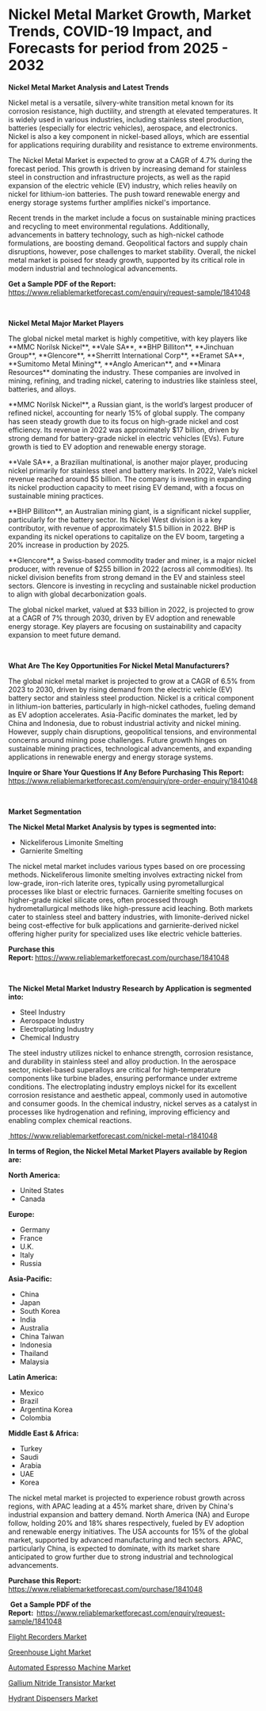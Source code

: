 <p><h1>Nickel Metal Market Growth, Market Trends, COVID-19 Impact, and Forecasts for period from 2025 - 2032</h1></p><p><strong>Nickel Metal Market Analysis and Latest Trends</strong></p>
<p><p>Nickel metal is a versatile, silvery-white transition metal known for its corrosion resistance, high ductility, and strength at elevated temperatures. It is widely used in various industries, including stainless steel production, batteries (especially for electric vehicles), aerospace, and electronics. Nickel is also a key component in nickel-based alloys, which are essential for applications requiring durability and resistance to extreme environments.</p><p>The Nickel Metal Market is expected to grow at a CAGR of 4.7% during the forecast period. This growth is driven by increasing demand for stainless steel in construction and infrastructure projects, as well as the rapid expansion of the electric vehicle (EV) industry, which relies heavily on nickel for lithium-ion batteries. The push toward renewable energy and energy storage systems further amplifies nickel's importance.</p><p>Recent trends in the market include a focus on sustainable mining practices and recycling to meet environmental regulations. Additionally, advancements in battery technology, such as high-nickel cathode formulations, are boosting demand. Geopolitical factors and supply chain disruptions, however, pose challenges to market stability. Overall, the nickel metal market is poised for steady growth, supported by its critical role in modern industrial and technological advancements.</p></p>
<p><strong>Get a Sample PDF of the Report:&nbsp;</strong> <a href="https://www.reliablemarketforecast.com/enquiry/request-sample/1841048?utm_campaign=2247&utm_medium=2&utm_source=Github&utm_content=ia&utm_term=30012025&utm_id=nickel-metal">https://www.reliablemarketforecast.com/enquiry/request-sample/1841048</a></p>
<p>&nbsp;</p>
<p><strong>Nickel Metal Major Market Players</strong></p>
<p><p>The global nickel metal market is highly competitive, with key players like **MMC Norilsk Nickel**, **Vale SA**, **BHP Billiton**, **Jinchuan Group**, **Glencore**, **Sherritt International Corp**, **Eramet SA**, **Sumitomo Metal Mining**, **Anglo American**, and **Minara Resources** dominating the industry. These companies are involved in mining, refining, and trading nickel, catering to industries like stainless steel, batteries, and alloys.</p><p>**MMC Norilsk Nickel**, a Russian giant, is the world’s largest producer of refined nickel, accounting for nearly 15% of global supply. The company has seen steady growth due to its focus on high-grade nickel and cost efficiency. Its revenue in 2022 was approximately $17 billion, driven by strong demand for battery-grade nickel in electric vehicles (EVs). Future growth is tied to EV adoption and renewable energy storage.</p><p>**Vale SA**, a Brazilian multinational, is another major player, producing nickel primarily for stainless steel and battery markets. In 2022, Vale’s nickel revenue reached around $5 billion. The company is investing in expanding its nickel production capacity to meet rising EV demand, with a focus on sustainable mining practices.</p><p>**BHP Billiton**, an Australian mining giant, is a significant nickel supplier, particularly for the battery sector. Its Nickel West division is a key contributor, with revenue of approximately $1.5 billion in 2022. BHP is expanding its nickel operations to capitalize on the EV boom, targeting a 20% increase in production by 2025.</p><p>**Glencore**, a Swiss-based commodity trader and miner, is a major nickel producer, with revenue of $255 billion in 2022 (across all commodities). Its nickel division benefits from strong demand in the EV and stainless steel sectors. Glencore is investing in recycling and sustainable nickel production to align with global decarbonization goals.</p><p>The global nickel market, valued at $33 billion in 2022, is projected to grow at a CAGR of 7% through 2030, driven by EV adoption and renewable energy storage. Key players are focusing on sustainability and capacity expansion to meet future demand.</p></p>
<p>&nbsp;</p>
<p><strong>What Are The Key Opportunities For Nickel Metal Manufacturers?</strong></p>
<p><p>The global nickel metal market is projected to grow at a CAGR of 6.5% from 2023 to 2030, driven by rising demand from the electric vehicle (EV) battery sector and stainless steel production. Nickel is a critical component in lithium-ion batteries, particularly in high-nickel cathodes, fueling demand as EV adoption accelerates. Asia-Pacific dominates the market, led by China and Indonesia, due to robust industrial activity and nickel mining. However, supply chain disruptions, geopolitical tensions, and environmental concerns around mining pose challenges. Future growth hinges on sustainable mining practices, technological advancements, and expanding applications in renewable energy and energy storage systems.</p></p>
<p><strong>Inquire or Share Your Questions If Any Before Purchasing This Report:</strong> <a href="https://www.reliablemarketforecast.com/enquiry/pre-order-enquiry/1841048?utm_campaign=2247&utm_medium=2&utm_source=Github&utm_content=ia&utm_term=30012025&utm_id=nickel-metal">https://www.reliablemarketforecast.com/enquiry/pre-order-enquiry/1841048</a></p>
<p>&nbsp;</p>
<p><strong>Market Segmentation</strong></p>
<p><strong>The Nickel Metal Market Analysis by types is segmented into:</strong></p>
<p><ul><li>Nickeliferous Limonite Smelting</li><li>Garnierite Smelting</li></ul></p>
<p><p>The nickel metal market includes various types based on ore processing methods. Nickeliferous limonite smelting involves extracting nickel from low-grade, iron-rich laterite ores, typically using pyrometallurgical processes like blast or electric furnaces. Garnierite smelting focuses on higher-grade nickel silicate ores, often processed through hydrometallurgical methods like high-pressure acid leaching. Both markets cater to stainless steel and battery industries, with limonite-derived nickel being cost-effective for bulk applications and garnierite-derived nickel offering higher purity for specialized uses like electric vehicle batteries.</p></p>
<p><strong>Purchase this Report:&nbsp;</strong><a href="https://www.reliablemarketforecast.com/purchase/1841048?utm_campaign=2247&utm_medium=2&utm_source=Github&utm_content=ia&utm_term=30012025&utm_id=nickel-metal">https://www.reliablemarketforecast.com/purchase/1841048</a></p>
<p>&nbsp;</p>
<p><strong>The Nickel Metal Market Industry Research by Application is segmented into:</strong></p>
<p><ul><li>Steel Industry</li><li>Aerospace Industry</li><li>Electroplating Industry</li><li>Chemical Industry</li></ul></p>
<p><p>The steel industry utilizes nickel to enhance strength, corrosion resistance, and durability in stainless steel and alloy production. In the aerospace sector, nickel-based superalloys are critical for high-temperature components like turbine blades, ensuring performance under extreme conditions. The electroplating industry employs nickel for its excellent corrosion resistance and aesthetic appeal, commonly used in automotive and consumer goods. In the chemical industry, nickel serves as a catalyst in processes like hydrogenation and refining, improving efficiency and enabling complex chemical reactions.</p></p>
<p><a href="https://www.reliablemarketforecast.com/nickel-metal-r1841048?utm_campaign=2247&utm_medium=2&utm_source=Github&utm_content=ia&utm_term=30012025&utm_id=nickel-metal">&nbsp;https://www.reliablemarketforecast.com/nickel-metal-r1841048</a></p>
<p><strong>In terms of Region, the Nickel Metal Market Players available by Region are:</strong></p>
<p>
    <p> <strong> North America: </strong>
        <ul>
            <li>United States</li>
            <li>Canada</li>
        </ul>
        </p> 
    <p> <strong> Europe: </strong>
        <ul>
            <li>Germany</li>
            <li>France</li>
            <li>U.K.</li>
            <li>Italy</li>
            <li>Russia</li>
        </ul>
        </p> 
    <p> <strong> Asia-Pacific: </strong>
        <ul>
            <li>China</li>
            <li>Japan</li>
            <li>South Korea</li>
            <li>India</li>
            <li>Australia</li>
            <li>China Taiwan</li>
            <li>Indonesia</li>
            <li>Thailand</li>
            <li>Malaysia</li>
        </ul>
        </p> 
    <p> <strong> Latin America: </strong>
        <ul>
            <li>Mexico</li>
            <li>Brazil</li>
            <li>Argentina Korea</li>
            <li>Colombia</li>
        </ul>
        </p> 
    <p> <strong> Middle East & Africa: </strong>
        <ul>
            <li>Turkey</li>
            <li>Saudi</li>
            <li>Arabia</li>
            <li>UAE</li>
            <li>Korea</li>
        </ul>
    </p>
    </p>
<p><p>The nickel metal market is projected to experience robust growth across regions, with APAC leading at a 45% market share, driven by China's industrial expansion and battery demand. North America (NA) and Europe follow, holding 20% and 18% shares respectively, fueled by EV adoption and renewable energy initiatives. The USA accounts for 15% of the global market, supported by advanced manufacturing and tech sectors. APAC, particularly China, is expected to dominate, with its market share anticipated to grow further due to strong industrial and technological advancements.</p></p>
<p><strong>Purchase this Report: </strong><a href="https://www.reliablemarketforecast.com/purchase/1841048?utm_campaign=2247&utm_medium=2&utm_source=Github&utm_content=ia&utm_term=30012025&utm_id=nickel-metal">https://www.reliablemarketforecast.com/purchase/1841048</a></p>
<p>&nbsp;<strong>Get a Sample PDF of the Report:&nbsp;&nbsp;</strong><a href="https://www.reliablemarketforecast.com/enquiry/request-sample/1841048?utm_campaign=2247&utm_medium=2&utm_source=Github&utm_content=ia&utm_term=30012025&utm_id=nickel-metal">https://www.reliablemarketforecast.com/enquiry/request-sample/1841048</a></p>
<p><strong></strong></p>
<p><p><a href="https://www.linkedin.com/pulse/top-factors-boosting-flight-recorders-market-growth-97-cagr-iywgf?utm_campaign=2247&utm_medium=2&utm_source=Github&utm_content=ia&utm_term=30012025&utm_id=nickel-metal">Flight Recorders Market</a></p><p><a href="https://www.linkedin.com/pulse/global-greenhouse-light-market-set-expansion-projected-142-cagr-abnnf?utm_campaign=2247&utm_medium=2&utm_source=Github&utm_content=ia&utm_term=30012025&utm_id=nickel-metal">Greenhouse Light Market</a></p><p><a href="https://www.linkedin.com/pulse/automated-espresso-machine-market-analysis-trends-development-3qnsf?utm_campaign=2247&utm_medium=2&utm_source=Github&utm_content=ia&utm_term=30012025&utm_id=nickel-metal">Automated Espresso Machine Market</a></p><p><a href="https://www.linkedin.com/pulse/gallium-nitride-transistor-analysis-highlights-key-growth-forecasts-0hfuf?utm_campaign=2247&utm_medium=2&utm_source=Github&utm_content=ia&utm_term=30012025&utm_id=nickel-metal">Gallium Nitride Transistor Market</a></p><p><a href="https://www.linkedin.com/pulse/hydrant-dispensers-market-size-type-product-global-industry-analysis-hgykf?utm_campaign=2247&utm_medium=2&utm_source=Github&utm_content=ia&utm_term=30012025&utm_id=nickel-metal">Hydrant Dispensers Market</a></p></p>